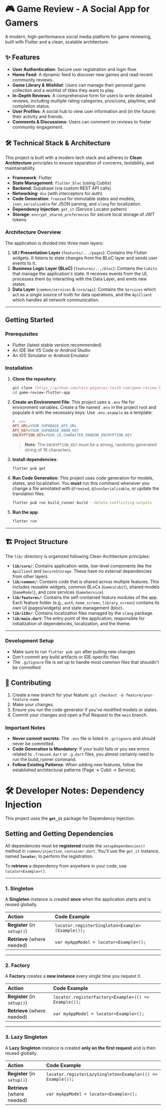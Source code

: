 # :video_game: Game Review - A Social App for Gamers

A modern, high-performance social media platform for game reviewing, built with Flutter and a clean, scalable architecture.

## :sparkles: Features

* **User Authentication**: Secure user registration and login flow.
* **Home Feed**: A dynamic feed to discover new games and read recent community reviews.
* **Game Library & Wishlist**: Users can manage their personal game collection and a wishlist of titles they want to play.
* **In-Depth Reviews**: A comprehensive form for users to write detailed reviews, including multiple rating categories, pros/cons, playtime, and completion status.
* **User Profiles**: A social hub to view user information and (in the future) their activity and friends.
* **Comments & Discussions**: Users can comment on reviews to foster community engagement.

## :hammer_and_wrench: Technical Stack & Architecture

This project is built with a modern tech stack and adheres to **Clean Architecture** principles to ensure separation of concerns, testability, and maintainability.

* **Framework**: Flutter
* **State Management**: `flutter_bloc` (using Cubits)
* **Backend**: Supabase (via custom REST API calls)
* **Networking**: `dio` (with interceptors for auth)
* **Code Generation**: `freezed` for immutable states and models, `json_serializable` for JSON parsing, and `slang` for localization.
* **Dependency Injection**: `get_it` (Service Locator pattern)
* **Storage**: `encrypt_shared_preferences` for secure local storage of JWT tokens.

### Architecture Overview

The application is divided into three main layers:

1.  **UI / Presentation Layer** (`features/.../pages`): Contains the Flutter widgets. It listens to state changes from the BLoC layer and sends user events to it.
2.  **Business Logic Layer (BLoC)** (`features/.../bloc`): Contains the `Cubits` that manage the application's state. It receives events from the UI, processes them by interacting with the Data Layer, and emits new states.
3.  **Data Layer** (`common/services` & `core/api`): Contains the `Services` which act as a single source of truth for data operations, and the `ApiClient` which handles all network communication.

---

## Getting Started

### Prerequisites
* Flutter (latest stable version recommended)
* An IDE like VS Code or Android Studio
* An iOS Simulator or Android Emulator

### Installation

1.  **Clone the repository**:
    ```bash
    git clone [https://github.com/tara-pogancev-levi9-com/game-review-flutter-app.git](https://github.com/tara-pogancev-levi9-com/game-review-flutter-app.git)
    cd game-review-flutter-app
    ```

2.  **Create an Environment File**:
    This project uses a `.env` file for environment variables. Create a file named `.env` in the project root and populate it with the necessary keys. Use `.env.example` as a template:

    ```ini
    # .env
    API_URL=YOUR_SUPABASE_API_URL
    API_KEY=YOUR_SUPABASE_ANON_KEY
    ENCRYPTION_KEY=YOUR_16_CHARACTER_RANDOM_ENCRYPTION_KEY
    ```
    > **Note**: The `ENCRYPTION_KEY` must be a strong, randomly generated string of 16 characters.

3.  **Install dependencies**:
    ```bash
    flutter pub get
    ```

4.  **Run Code Generation**:
    This project uses code generation for models, states, and localization. You **must** run this command whenever you change a file annotated with `@freezed`, `@JsonSerializable`, or update the translation files.
    ```bash
    flutter pub run build_runner build --delete-conflicting-outputs
    ```

5.  **Run the app**:
    ```bash
    flutter run
    ```

---

## :building_construction: Project Structure

The `lib/` directory is organized following Clean Architecture principles:

* **`lib/core/`**: Contains application-wide, low-level components like the `ApiClient` and `SecureStorage`. These have no external dependencies from other layers.
* **`lib/common/`**: Contains code that is shared across multiple features. This includes reusable widgets, common BLoCs (`GamesCubit`), shared models (`GameModel`), and core services (`GameService`).
* **`lib/features/`**: Contains the self-contained feature modules of the app. Each feature folder (e.g., `auth`, `home_screen`, `library_screen`) contains its own UI (pages/widgets) and state management (bloc).
* **`lib/i18n/`**: Contains localization files managed by the `slang` package.
* **`lib/main.dart`**: The entry point of the application, responsible for initialization of dependencies, localization, and the theme.

---

### Development Setup
- Make sure to run `flutter pub get` after pulling new changes
- Don't commit any build artifacts or IDE-specific files
- The `.gitignore` file is set up to handle most common files that shouldn't be committed

## :handshake: Contributing

1.  Create a new branch for your feature: `git checkout -b feature/your-feature-name`
2.  Make your changes.
3.  Ensure you run the code generator if you've modified models or states.
4.  Commit your changes and open a Pull Request to the `main` branch.

### Important Notes

* **Never commit secrets**: The `.env` file is listed in `.gitignore` and should never be committed.
* **Code Generation is Mandatory**: If your build fails or you see errors related to `.freezed.dart` or `.g.dart` files, you almost certainly need to run the build_runner command.
* **Follow Existing Patterns**: When adding new features, follow the established architectural patterns (Page -> Cubit -> Service).

# :hammer_and_wrench: Developer Notes: Dependency Injection

This project uses the **`get_it`** package for Dependency Injection.

## **Setting and Getting Dependencies**

All dependencies must be **registered** inside the `setupDependencies()` method in `common/injection_container.dart`. You'll use the `get_it` instance, named **`locator`**, to perform the registration.

To **retrieve** a dependency from anywhere in your code, use `locator<Example>()`.

---

### **1. Singleton**
A **Singleton** instance is created **once** when the application starts and is reused globally.

| Action | Code Example |
| :--- | :--- |
| **Register** (in `setup()`) | `locator.registerSingleton<Example>(Example());` |
| **Retrieve** (where needed) | `var myAppModel = locator<Example>();` |

---

### **2. Factory**
A **Factory** creates a **new instance** every single time you request it.

| Action | Code Example |
| :--- | :--- |
| **Register** (in `setup()`) | `locator.registerFactory<Example>(() => Example());` |
| **Retrieve** (where needed) | `var myAppModel = locator<Example>();` |

---

### **3. Lazy Singleton**
A **Lazy Singleton** instance is created **only on the first request** and is then reused globally.

| Action | Code Example |
| :--- | :--- |
| **Register** (in `setup()`) | `locator.registerLazySingleton<Example>(() => Example());` |
| **Retrieve** (where needed) | `var myAppModel = locator<Example>();` |